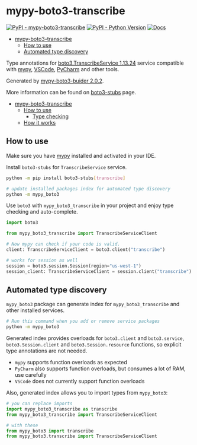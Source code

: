 # mypy-boto3-transcribe

[![PyPI - mypy-boto3-transcribe](https://img.shields.io/pypi/v/mypy-boto3-transcribe.svg?color=blue)](https://pypi.org/project/mypy-boto3-transcribe)
[![PyPI - Python Version](https://img.shields.io/pypi/pyversions/mypy-boto3-transcribe.svg?color=blue)](https://pypi.org/project/mypy-boto3-transcribe)
[![Docs](https://img.shields.io/readthedocs/mypy-boto3-builder.svg?color=blue)](https://mypy-boto3-builder.readthedocs.io/)

- [mypy-boto3-transcribe](#mypy-boto3-transcribe)
  - [How to use](#how-to-use)
  - [Automated type discovery](#automated-type-discovery)


Type annotations for
[boto3.TranscribeService 1.13.24](https://boto3.amazonaws.com/v1/documentation/api/1.13.24/reference/services/transcribe.html#TranscribeService) service
compatible with [mypy](https://github.com/python/mypy), [VSCode](https://code.visualstudio.com/),
[PyCharm](https://www.jetbrains.com/pycharm/) and other tools.

Generated by [mypy-boto3-buider 2.0.2](https://github.com/vemel/mypy_boto3_builder).

More information can be found on [boto3-stubs](https://pypi.org/project/boto3-stubs/) page.

- [mypy-boto3-transcribe](#mypy-boto3-transcribe)
  - [How to use](#how-to-use)
    - [Type checking](#type-checking)
  - [How it works](#how-it-works)

## How to use

Make sure you have [mypy](https://github.com/python/mypy) installed and activated in your IDE.

Install `boto3-stubs` for `TranscribeService` service.

```bash
python -m pip install boto3-stubs[transcribe]

# update installed packages index for automated type discovery
python -m mypy_boto3
```

Use `boto3` with `mypy_boto3_transcribe` in your project and enjoy type checking and auto-complete.

```python
import boto3

from mypy_boto3_transcribe import TranscribeServiceClient

# Now mypy can check if your code is valid.
client: TranscribeServiceClient = boto3.client("transcribe")

# works for session as well
session = boto3.session.Session(region="us-west-1")
session_client: TranscribeServiceClient = session.client("transcribe")

```

## Automated type discovery

`mypy_boto3` package can generate index for `mypy_boto3_transcribe` and other installed services.

```bash
# Run this command when you add or remove service packages
python -m mypy_boto3
```

Generated index provides overloads for `boto3.client` and `boto3.service`,
`boto3.Session.client` and `boto3.Session.resource` functions,
so explicit type annotations are not needed.

- `mypy` supports function overloads as expected
- `PyCharm` also supports function overloads, but consumes a lot of RAM, use carefully
- `VSCode` does not currently support function overloads

Also, generated index allows you to import types from `mypy_boto3`:

```python
# you can replace imports
import mypy_boto3_transcribe as transcribe
from mypy_boto3_transcribe import TranscribeServiceClient

# with these
from mypy_boto3 import transcribe
from mypy_boto3.transcribe import TranscribeServiceClient
```